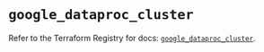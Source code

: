 # `google_dataproc_cluster`

Refer to the Terraform Registry for docs: [`google_dataproc_cluster`](https://registry.terraform.io/providers/hashicorp/google/5.13.0/docs/resources/dataproc_cluster).
